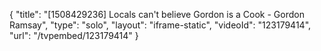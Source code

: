 {
    "title": "[1508429236] Locals can't believe Gordon is a Cook - Gordon Ramsay",
    "type": "solo",
    "layout": "iframe-static",
    "videoId": "123179414",
    "url": "\/tvpembed\/123179414"
}